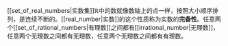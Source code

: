 [[set_of_real_numbers|实数集]]$\mathbb R$中的数就像数轴上的点一样，按照大小顺序排列，是连续不断的。[[real_number|实数]]的这个性质称为实数的**完备性**。任意两个[[set_of_rational_numbers|有理数]]之间都有[[irrational_number|无理数]]，任意两个无理数之间都有无理数，任意两个无理数之间都有有理数。
